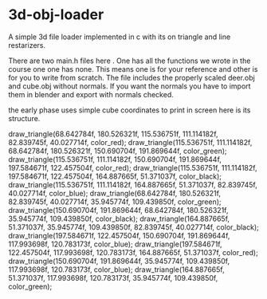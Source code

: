 # 3d-obj-loader
A simple 3d file loader implemented in c with its on triangle and line restarizers.


There are two main.h files here . One has all the functions we wrote in the course one one has none. This means one is for your reference and other is for you to 
write from scratch. The file includes the properly scaled deer.obj and cube.obj without normals. If you want the normals you have to import them in blender and export with normals checked. 

the early phase uses simple cube coordinates to print in screen here is its structure. 


draw_triangle(68.642784f, 180.526321f, 115.536751f, 111.114182f, 82.839745f, 40.027714f, color_red);
draw_triangle(115.536751f, 111.114182f, 68.642784f, 180.526321f, 150.690704f, 191.869644f, color_green);
draw_triangle(115.536751f, 111.114182f, 150.690704f, 191.869644f, 197.584671f, 122.457504f, color_red);
draw_triangle(115.536751f, 111.114182f, 197.584671f, 122.457504f, 164.887665f, 51.371037f, color_black);
draw_triangle(115.536751f, 111.114182f, 164.887665f, 51.371037f, 82.839745f, 40.027714f, color_blue);
draw_triangle(68.642784f, 180.526321f, 82.839745f, 40.027714f, 35.945774f, 109.439850f, color_green);
draw_triangle(150.690704f, 191.869644f, 68.642784f, 180.526321f, 35.945774f, 109.439850f, color_black);
draw_triangle(164.887665f, 51.371037f, 35.945774f, 109.439850f, 82.839745f, 40.027714f, color_black);
draw_triangle(197.584671f, 122.457504f, 150.690704f, 191.869644f, 117.993698f, 120.783173f, color_blue);
draw_triangle(197.584671f, 122.457504f, 117.993698f, 120.783173f, 164.887665f, 51.371037f, color_red);
draw_triangle(150.690704f, 191.869644f, 35.945774f, 109.439850f, 117.993698f, 120.783173f, color_blue);
draw_triangle(164.887665f, 51.371037f, 117.993698f, 120.783173f, 35.945774f, 109.439850f, color_green);

